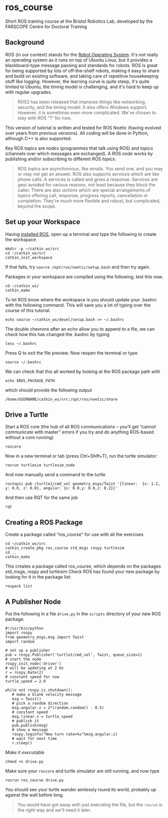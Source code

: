 # ros_course
Short ROS training course at the Bristol Robotics Lab, developed by the FARSCOPE Centre for Doctoral Training

## Background

ROS (in our context) stands for the [Robot Operating System](https://ros.org/).  It's not really an operating system as it runs on top of Ubuntu Linux, but it provides a blackboard-type message passing and standards for robots.  ROS is great for being supported by lots of off-the-shelf robots, making it easy to share and build on existing software, and taking care of repetitive housekeeping stuff like logging.  However, the learning curve is quite steep, it's quite limited to Ubuntu, the timing model is challenging, and it's hard to keep up with regular upgrades.

> ROS2 has been released that improves things like networking, security, and the timing model.  It also offers Windows support.  However, it is sometimes even more complicated.  We've chosen to stay with ROS "1" for now.

This version of tutorial is written and tested for ROS Noetic (having evolved over years from previous versions).  All coding will be done in Python, although C++ is also supported.

Key ROS topics are *nodes* (programmes that talk using ROS) and *topics* (channels over which messages are exchanged).  A ROS _node_ works by publishing and/or subscribing to different ROS _topics_.

> ROS topics are asynchronous, like emails.  You send one, and you may or may not get an answer.  ROS also supports *services* which are like phone calls.  A services is called and gives a response.  Services are gest avoided for various reasons, not least because they block the caller.  There are also *actions* which are special arrangements of _topics_ offering call, response, progress reports, cancellation or completion.  They're much more flexible and robust, but complicated, beyond the scope.

## Set up your Workspace

Having [installed ROS](http://wiki.ros.org/ROS/Tutorials/InstallingandConfiguringROSEnvironment), open up a terminal and type the following to create the workspace
```
mkdir -p ~/catkin_ws/src
cd ~/catkin_ws/src
catkin_init_workspace
```
If that fails, try `source /opt/ros/noetic/setup.bash` and then try again.

Packages in your workspace are compiled using the following, test this now.
```
cd ~/catkin_ws/
catkin_make
```
To let ROS know where the workspace is you should update your .bashrc with the following command.  This will save you a lot of typing over the course of this tutorial.
```
echo source ~/catkin_ws/devel/setup.bash >> ~/.bashrc
```
The double chevrons after an echo allow you to append to a file, we can check how this has changed the .bashrc by typing
```
less ~/.bashrc
```
Press Q to exit the file preview. Now reopen the terminal or type
```
source ~/.bashrc
```
We can check that this all worked by looking at the ROS package path with
```
echo $ROS_PACKAGE_PATH
```
which should provide the following output
```
/home/USERNAME/catkin_ws/src:/opt/ros/noetic/share
```

## Drive a Turtle

Start a ROS core (the hub of all ROS communications – you’ll get “cannot communicate with master” errors if you try and do anything ROS-based without a core running)
```
roscore
```
Now in a new terminal or tab (press Ctrl+Shift+T), run the turtle simulator:
```
rosrun turtlesim turtlesim_node
```
And now manually send a command to the turtle
```
rostopic pub /turtle1/cmd_vel geometry_msgs/Twist '{linear:  {x: 1.2, y: 0.0, z: 0.0}, angular: {x: 0.0,y: 0.0,z: 0.2}}'
```
And then use RQT for the same job
```
rqt
```

## Creating a ROS Package
Create a package called “ros_course” for use with all the exercises
```
cd ~/catkin_ws/src
catkin_create_pkg ros_course std_msgs rospy turtlesim
cd ..
catkin_make
```
This creates a package called ros_course, which depends on the packages std_msgs, rospy and turtlesim
Check ROS has found your new package by looking for it in the package list:
```
rospack list
```

## A Publisher Node
Put the following in a file `drive.py` in the `scripts` directory of your new ROS package. 
```
#!/usr/bin/python
import rospy
from geometry_msgs.msg import Twist
import random

# set up a publisher
pub = rospy.Publisher('turtle1/cmd_vel', Twist, queue_size=1)
# start the node
rospy.init_node('driver')
# will be updating at 2 Hz
r = rospy.Rate(2)
# constant speed for now
turtle_speed = 2.0

while not rospy.is_shutdown():
   # make a blank velocity message
   msg = Twist()
   # pick a random direction
   msg.angular.z = 2*(random.random() - 0.5)
   # constant speed
   msg.linear.x = turtle_speed
   # publish it
   pub.publish(msg)
   # show a message
   rospy.loginfo("New turn rate=%s"%msg.angular.z)
   # wait for next time
   r.sleep()
```
*Make it executable*
```
chmod +x drive.py
```
Make sure your `roscore` and turtle simulator are still running, and now type
```
rosrun ros_course drive.py
```
You should see your turtle wander aimlessly round its world, probably up against the wall before long.

> You would have got away with just executing the file, but the `rosrun` is the _right_ way and we'll need it later.

